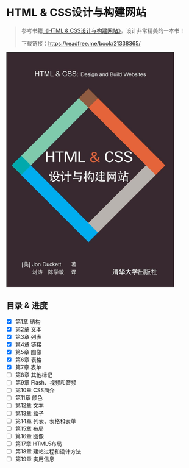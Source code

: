 # HTML & CSS设计与构建网站

> 参考书籍[《HTML & CSS设计与构建网站》](https://book.douban.com/subject/21338365/)，设计非常精美的一本书！
>
> 下载链接：<https://readfree.me/book/21338365/>

![1555325118211](assets/1555325118211.png)

## 目录 & 进度

- [x] 第1章 结构
- [x] 第2章 文本
- [x] 第3章 列表
- [x] 第4章 链接
- [x] 第5章 图像
- [x] 第6章 表格
- [x] 第7章 表单
- [ ] 第8章 其他标记
- [ ] 第9章 Flash、视频和音频
- [ ] 第10章 CSS简介
- [ ] 第11章 颜色
- [ ] 第12章 文本
- [ ] 第13章 盒子
- [ ] 第14章 列表、表格和表单
- [ ] 第15章 布局
- [ ] 第16章 图像
- [ ] 第17章 HTML5布局
- [ ] 第18章 建站过程和设计方法
- [ ] 第19章 实用信息
